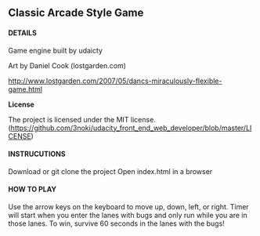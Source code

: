 ## Classic Arcade Style Game

#### DETAILS

Game engine built by udaicty

Art by Daniel Cook (lostgarden.com)

http://www.lostgarden.com/2007/05/dancs-miraculously-flexible-game.html


**License**

The project is licensed under the MIT license.(https://github.com/3noki/udacity_front_end_web_developer/blob/master/LICENSE)



#### INSTRUCUTIONS

Download or git clone the project
Open index.html in a browser


#### HOW TO PLAY

Use the arrow keys on the keyboard to move up, down, left, or right.
Timer will start when you enter the lanes with bugs and only run while you are in those lanes.
To win, survive 60 seconds in the lanes with the bugs!
